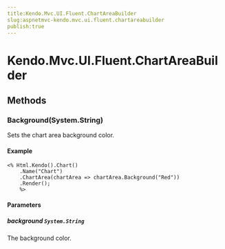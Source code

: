 ```yaml
---
title:Kendo.Mvc.UI.Fluent.ChartAreaBuilder
slug:aspnetmvc-kendo.mvc.ui.fluent.chartareabuilder
publish:true
---
```


# Kendo.Mvc.UI.Fluent.ChartAreaBuilder

## Methods

### Background(System.String)
Sets the chart area background color.

#### Example
    <% Html.Kendo().Chart()
        .Name("Chart")
        .ChartArea(chartArea => chartArea.Background("Red"))
        .Render();
        %>

#### Parameters

##### background `System.String`
The background color.